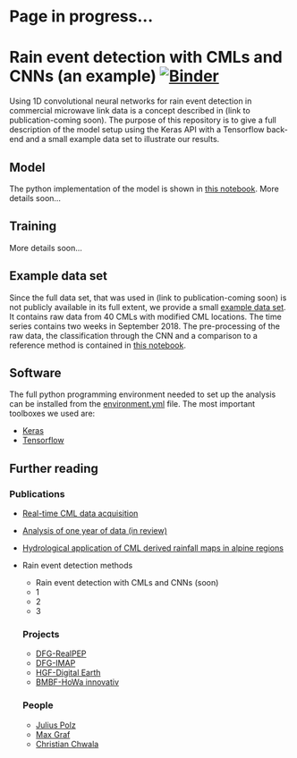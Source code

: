 # Page in progress...
# Rain event detection with CMLs and CNNs (an example) [![Binder](https://mybinder.org/badge_logo.svg)](https://mybinder.org/v2/gh/jpolz/cnn_cml_wet-dry_example/master)

Using 1D convolutional neural networks for rain event detection in commercial microwave link data is a concept described in (link to publication-coming soon). The purpose of this repository is to give a full description of the model setup using the Keras API with a Tensorflow back-end and a small example data set to illustrate our results.


## Model

The python implementation of the model is shown in [this notebook](https://github.com/jpolz/cnn_cml_wet-dry_example/blob/master/CNN_for_CML_example_nb.ipynb). More details soon...

## Training
More details soon...


## Example data set
Since the full data set, that was used in (link to publication-coming soon) is not publicly available in its full extent, we provide a small [example data set](https://github.com/jpolz/cnn_cml_wet-dry_example/blob/master/paper_example_40cmls_raw.h5). It contains raw data from 40 CMLs with modified CML locations. The time series contains two weeks in September 2018. The pre-processing of the raw data, the classification through the CNN and a comparison to a reference method is contained in [this notebook](https://github.com/jpolz/cnn_cml_wet-dry_example/blob/master/CNN_for_CML_example_nb.ipynb).


## Software
The full python programming environment needed to set up the analysis can be installed from the  [environment.yml](https://github.com/jpolz/cnn_cml_wet-dry_example/blob/master/environment.yml) file. The most important toolboxes we used are:
* [Keras](https://github.com/keras-team/keras)
* [Tensorflow](https://github.com/tensorflow/tensorflow)


## Further reading

### Publications
* [Real-time CML data acquisition](https://www.atmos-meas-tech.net/9/991/2016/amt-9-991-2016-discussion.html)
* [Analysis of one year of data (in review)](https://www.hydrol-earth-syst-sci-discuss.net/hess-2019-423/)
* [Hydrological application of CML derived rainfall maps in alpine regions](https://opus.bibliothek.uni-augsburg.de/opus4/frontdoor/deliver/index/docId/38395/file/0107.pdf)
* Rain event detection methods
  * Rain event detection with CMLs and CNNs (soon)
  * 1
  * 2
  * 3

  ### Projects
  * [DFG-RealPEP](https://www2.meteo.uni-bonn.de/realpep/doku.php)
  * [DFG-IMAP](https://www.imk-ifu.kit.edu/projects_2209.php)
  * [HGF-Digital Earth](https://www.digitalearth-hgf.de/de)
  * [BMBF-HoWa innovativ](https://www.howa-innovativ.sachsen.de/index.html)

  ### People
  * [Julius Polz](https://github.com/jpolz)
  * [Max Graf](https://github.com/maxmargraf)
  * [Christian Chwala](https://github.com/cchwala)
